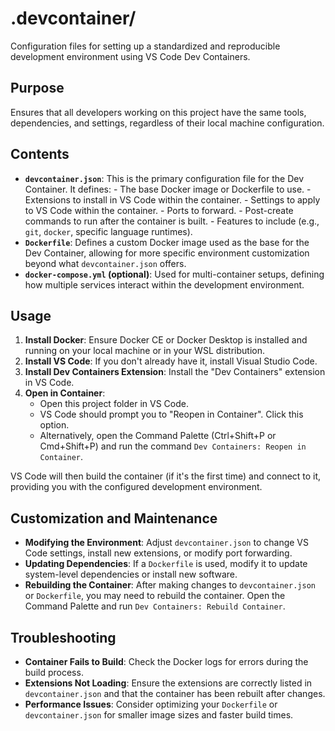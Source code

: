 # .devcontainer/

Configuration files for setting up a standardized and reproducible development
environment using VS Code Dev Containers. 

## Purpose

Ensures that all developers working on this project have the same tools, dependencies,
and settings, regardless of their local machine configuration.

## Contents

- **`devcontainer.json`**: This is the primary configuration file for the Dev Container.
It defines:
        - The base Docker image or Dockerfile to use.
        - Extensions to install in VS Code within the container.
        - Settings to apply to VS Code within the container.
        - Ports to forward.
        - Post-create commands to run after the container is built.
        - Features to include (e.g., `git`, `docker`, specific language runtimes).
- **`Dockerfile`**: Defines a custom Docker image used as the base for the Dev
Container, allowing for more specific environment customization beyond what
`devcontainer.json` offers.
- **`docker-compose.yml` (optional)**: Used for multi-container setups, defining how
multiple services interact within the development environment.

## Usage

1. **Install Docker**: Ensure Docker CE or Docker Desktop is installed and running on
your local machine or in your WSL distribution.
2. **Install VS Code**: If you don't already have it, install Visual Studio Code.
3. **Install Dev Containers Extension**: Install the "Dev Containers" extension in VS
Code.
4. **Open in Container**:
    -   Open this project folder in VS Code.
    -   VS Code should prompt you to "Reopen in Container". Click this option.
    -   Alternatively, open the Command Palette (Ctrl+Shift+P or Cmd+Shift+P) and run
    the command `Dev Containers: Reopen in Container`.

VS Code will then build the container (if it's the first time) and connect to it,
providing you with the configured development environment.

## Customization and Maintenance

- **Modifying the Environment**: Adjust `devcontainer.json` to change VS Code
settings, install new extensions, or modify port forwarding.
- **Updating Dependencies**: If a `Dockerfile` is used, modify it to update system-level
dependencies or install new software.
- **Rebuilding the Container**: After making changes to `devcontainer.json` or
`Dockerfile`, you may need to rebuild the container. Open the Command Palette and run
`Dev Containers: Rebuild Container`.

## Troubleshooting

- **Container Fails to Build**: Check the Docker logs for errors during the build
process.
- **Extensions Not Loading**: Ensure the extensions are correctly listed in
`devcontainer.json` and that the container has been rebuilt after changes.
- **Performance Issues**: Consider optimizing your `Dockerfile` or `devcontainer.json`
for smaller image sizes and faster build times.